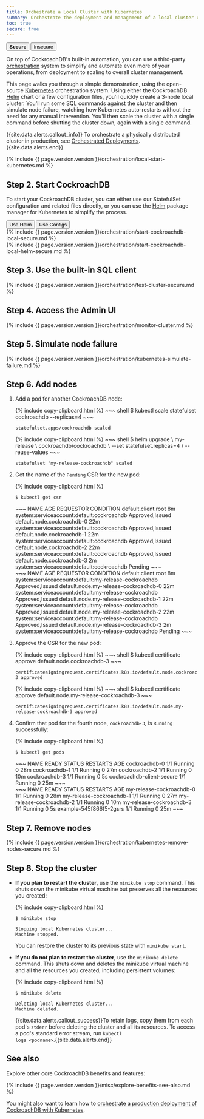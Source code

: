 ```yaml
---
title: Orchestrate a Local Cluster with Kubernetes
summary: Orchestrate the deployment and management of a local cluster using Kubernetes.
toc: true
secure: true
---
```


<div class="filters filters-big clearfix">
  <button class="filter-button current"><strong>Secure</strong></button>
  <a href="orchestrate-a-local-cluster-with-kubernetes-insecure.html"><button class="filter-button">Insecure</button></a>
</div>

On top of CockroachDB's built-in automation, you can use a third-party [orchestration](orchestration.html) system to simplify and automate even more of your operations, from deployment to scaling to overall cluster management.

This page walks you through a simple demonstration, using the open-source [Kubernetes](http://kubernetes.io/) orchestration system. Using either the CockroachDB [Helm](https://helm.sh/) chart or a few configuration files, you'll quickly create a 3-node local cluster. You'll run some SQL commands against the cluster and then simulate node failure, watching how Kubernetes auto-restarts without the need for any manual intervention. You'll then scale the cluster with a single command before shutting the cluster down, again with a single command.

{{site.data.alerts.callout_info}}
To orchestrate a physically distributed cluster in production, see [Orchestrated Deployments](orchestration.html).
{{site.data.alerts.end}}

{% include {{ page.version.version }}/orchestration/local-start-kubernetes.md %}

## Step 2. Start CockroachDB

To start your CockroachDB cluster, you can either use our StatefulSet configuration and related files directly, or you can use the [Helm](https://helm.sh/) package manager for Kubernetes to simplify the process.

<div class="filters filters-big clearfix">
    <button class="filter-button" data-scope="helm">Use Helm</button>
    <button class="filter-button" data-scope="manual">Use Configs</button>
</div>

<section class="filter-content" markdown="1" data-scope="manual">
{% include {{ page.version.version }}/orchestration/start-cockroachdb-local-secure.md %}
</section>

<section class="filter-content" markdown="1" data-scope="helm">
{% include {{ page.version.version }}/orchestration/start-cockroachdb-local-helm-secure.md %}
</section>

## Step 3. Use the built-in SQL client

{% include {{ page.version.version }}/orchestration/test-cluster-secure.md %}

## Step 4. Access the Admin UI

{% include {{ page.version.version }}/orchestration/monitor-cluster.md %}

## Step 5. Simulate node failure

{% include {{ page.version.version }}/orchestration/kubernetes-simulate-failure.md %}

## Step 6. Add nodes

1. Add a pod for another CockroachDB node:

    <section class="filter-content" markdown="1" data-scope="manual">
    {% include copy-clipboard.html %}
    ~~~ shell
    $ kubectl scale statefulset cockroachdb --replicas=4
    ~~~

    ~~~
    statefulset.apps/cockroachdb scaled
    ~~~
    </section>

    <section class="filter-content" markdown="1" data-scope="helm">
    {% include copy-clipboard.html %}
    ~~~ shell
    $ helm upgrade \
    my-release \
    cockroachdb/cockroachdb \
    --set statefulset.replicas=4 \
    --reuse-values
    ~~~

    ~~~
    statefulset "my-release-cockroachdb" scaled
    ~~~
    </section>

2. Get the name of the `Pending` CSR for the new pod:

    {% include copy-clipboard.html %}
    ~~~ shell
    $ kubectl get csr
    ~~~

    <section class="filter-content" markdown="1" data-scope="manual">
    ~~~
    NAME                         AGE       REQUESTOR                                   CONDITION
    default.client.root          8m        system:serviceaccount:default:cockroachdb   Approved,Issued
    default.node.cockroachdb-0   22m       system:serviceaccount:default:cockroachdb   Approved,Issued
    default.node.cockroachdb-1   22m       system:serviceaccount:default:cockroachdb   Approved,Issued
    default.node.cockroachdb-2   22m       system:serviceaccount:default:cockroachdb   Approved,Issued
    default.node.cockroachdb-3   2m        system:serviceaccount:default:cockroachdb   Pending
    ~~~
    </section>

    <section class="filter-content" markdown="1" data-scope="helm">
    ~~~
    NAME                                    AGE   REQUESTOR                                              CONDITION
    default.client.root                     8m    system:serviceaccount:default:my-release-cockroachdb   Approved,Issued
    default.node.my-release-cockroachdb-0   22m   system:serviceaccount:default:my-release-cockroachdb   Approved,Issued
    default.node.my-release-cockroachdb-1   22m   system:serviceaccount:default:my-release-cockroachdb   Approved,Issued
    default.node.my-release-cockroachdb-2   22m   system:serviceaccount:default:my-release-cockroachdb   Approved,Issued
    default.node.my-release-cockroachdb-3   2m    system:serviceaccount:default:my-release-cockroachdb   Pending
    ~~~
    </section>

3. Approve the CSR for the new pod:

    <section class="filter-content" markdown="1" data-scope="manual">
    {% include copy-clipboard.html %}
    ~~~ shell
    $ kubectl certificate approve default.node.cockroachdb-3
    ~~~

    ~~~
    certificatesigningrequest.certificates.k8s.io/default.node.cockroachdb-3 approved
    ~~~
    </section>

    <section class="filter-content" markdown="1" data-scope="helm">
    {% include copy-clipboard.html %}
    ~~~ shell
    $ kubectl certificate approve default.node.my-release-cockroachdb-3
    ~~~

    ~~~
    certificatesigningrequest.certificates.k8s.io/default.node.my-release-cockroachdb-3 approved
    ~~~
    </section>

4. Confirm that pod for the fourth node, `cockroachdb-3`, is `Running` successfully:

    {% include copy-clipboard.html %}
    ~~~ shell
    $ kubectl get pods
    ~~~

    <section class="filter-content" markdown="1" data-scope="manual">
    ~~~
    NAME                         READY     STATUS    RESTARTS   AGE
    cockroachdb-0                1/1       Running   0          28m
    cockroachdb-1                1/1       Running   0          27m
    cockroachdb-2                1/1       Running   0          10m
    cockroachdb-3                1/1       Running   0          5s
    cockroachdb-client-secure    1/1       Running   0          25m
    ~~~
    </section>

    <section class="filter-content" markdown="1" data-scope="helm">
    ~~~
    NAME                                 READY     STATUS    RESTARTS   AGE
    my-release-cockroachdb-0             1/1       Running   0          28m
    my-release-cockroachdb-1             1/1       Running   0          27m
    my-release-cockroachdb-2             1/1       Running   0          10m
    my-release-cockroachdb-3             1/1       Running   0          5s
    example-545f866f5-2gsrs              1/1       Running   0          25m
    ~~~
    </section>

## Step 7. Remove nodes

{% include {{ page.version.version }}/orchestration/kubernetes-remove-nodes-secure.md %}

## Step 8. Stop the cluster

- **If you plan to restart the cluster**, use the `minikube stop` command. This shuts down the minikube virtual machine but preserves all the resources you created:

    {% include copy-clipboard.html %}
    ~~~ shell
    $ minikube stop
    ~~~

    ~~~
    Stopping local Kubernetes cluster...
    Machine stopped.
    ~~~

    You can restore the cluster to its previous state with `minikube start`.

- **If you do not plan to restart the cluster**, use the `minikube delete` command. This shuts down and deletes the minikube virtual machine and all the resources you created, including persistent volumes:

    {% include copy-clipboard.html %}
    ~~~ shell
    $ minikube delete
    ~~~

    ~~~
    Deleting local Kubernetes cluster...
    Machine deleted.
    ~~~

    {{site.data.alerts.callout_success}}To retain logs, copy them from each pod's <code>stderr</code> before deleting the cluster and all its resources. To access a pod's standard error stream, run <code>kubectl logs &lt;podname&gt;</code>.{{site.data.alerts.end}}

## See also

Explore other core CockroachDB benefits and features:

{% include {{ page.version.version }}/misc/explore-benefits-see-also.md %}

You might also want to learn how to [orchestrate a production deployment of CockroachDB with Kubernetes](orchestrate-cockroachdb-with-kubernetes.html).
